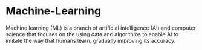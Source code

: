 # Machine-Learning
Machine learning (ML) is a branch of artificial intelligence (AI) and computer science that focuses on the using data and algorithms to enable AI to imitate the way that humans learn, gradually improving its accuracy.
